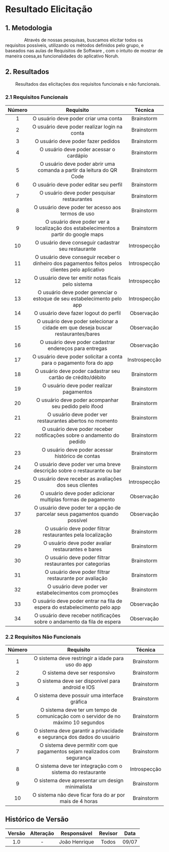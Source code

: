 # Resultado Elicitação

## 1. Metodologia

&emsp;&emsp;   Através de nossas pesquisas, buscamos elicitar todos os requisitos possíveis, utilizando os métodos definidos pelo grupo, e baseados nas aulas de Requisitos de Software , com o intuito de mostrar de maneira coesa,as funcionalidades do aplicativo Noruh.

## 2. Resultados

&emsp;&emsp; Resultados das elicitações dos requisitos funcionais e não funcionais.

### 2.1 Requisitos Funcionais

| Número | Requisito | Técnica |
| :------: | :------------------------------------------------:|:--------:|
| 1    | O usuário deve poder criar uma conta                            | Brainstorm |
| 2    | O usuário deve poder realizar login na conta                    | Brainstorm|
| 3    | O usuário deve poder fazer pedidos                              | Brainstorm |
| 4    | O usuário deve poder acessar o cardápio                         |Brainstorm|
| 5    | O usuário deve poder abrir uma comanda a partir da leitura do QR Code |  Brainstorm|
| 6   | O usuário deve poder editar seu perfil        |Brainstorm|
| 7   | O usuário deve poder pesquisar restaurantes        | Brainstorm|
| 8   | O usuário deve poder ter acesso aos termos de uso  |  Brainstorm|
| 9   | O usuário deve poder ver a localização dos estabelecimentos a partir do google maps | Brainstorm |
| 10    | O usuário deve conseguir cadastrar seu restaurante |Introspecção |
| 11    | O usuário deve conseguir receber o dinheiro dos pagamentos feitos pelos clientes pelo aplicativo |Introspecção|
| 12    | O usuário deve ter emitir notas ficais pelo sistema |Introspecção|
| 13    | O usuário deve poder gerenciar o estoque de seu estabelecimento pelo app |Introspecção|
| 14    | O usuário deve fazer logout do perfil |Observação|
| 15    | O usuário deve poder selecionar a cidade em que deseja buscar restaurantes/bares |Observação|
| 16    | O usuário deve poder cadastrar endereços para entregas|Observação|
| 17    | O usuário deve poder solicitar a conta para o pagamento fora do app |Instrospecção |
| 18   | O usuário deve poder cadastrar seu cartão de crédito/débito       |Brainstorm|
| 19   | O usuário deve poder realizar pagamentos                           | Brainstorm|
| 20   | O usuário deve poder acompanhar seu pedido pelo ifood        |Brainstorm|
| 21   | O usuário deve poder ver restaurantes abertos no momento         |Brainstorm |
| 22   | O usuário deve poder receber notificações sobre o andamento do pedido |Brainstorm  |
| 23   | O usuário deve poder acessar histórico de contas       |Brainstorm|
| 24   | O usuário deve poder ver uma breve descrição sobre o restaurante ou bar  |Brainstorm |
| 25    | O usuário deve receber as avaliações dos seus clientes |Introspecção|
| 26    | O usuário deve poder adicionar multiplas formas de pagamento |Observação|
| 37    | O usuário deve poder ter a opção de parcelar seus pagamentos quando possível | Observação|
| 28   | O usuário deve poder filtrar restaurantes pela localização       |Brainstorm |
| 29   | O usuário deve poder avaliar restaurantes e bares             | Brainstorm|
| 30   | O usuário deve poder filtrar restaurantes por categorias       |Brainstorm|
| 31   | O usuário deve poder filtrar restaurante por avaliação       |    Brainstorm|
| 32   | O usuário deve poder ver estabelecimentos com promoções        |  Brainstorm|
| 33    | O usuário deve poder entrar na fila de espera do estabelecimento pelo app|Observação|
| 34    | O usuário deve receber notificações sobre o andamento da fila de espera | Observação|

### 2.2 Requisitos Não Funcionais

| Número | Requisito | Técnica |
| :------: | :------------------------------------------------:|:--------:|
| 1    | O sistema deve restringir a idade para uso do app |  Brainstorm |
| 2    | O sistema deve ser responsivo |  Brainstorm |
| 3    | O sistema deve ser disponível para android e IOS |  Brainstorm |
| 4    | O sistema deve possuir uma interface gráfica |  Brainstorm |
| 5    | O sistema deve ter um tempo de comunicação com o servidor de no máximo 10 segundos |  Brainstorm |
| 6    | O sistema deve garantir a privacidade e segurança dos dados do usuário | Brainstorm |
| 7    | O sistema deve permitir com que pagamentos sejam realizados com segurança | Brainstorm |
| 8   | O sistema deve ter integração com o sistema do restaurante | Introspecção |
| 9    | O sistema deve apresentar um design minimalista | Brainstorm |
| 10    | O sistema não deve ficar fora do ar por mais de 4 horas | Brainstorm |

## Histórico de Versão

| Versão |                Alteração               | Responsável |         Revisor        |  Data |
|:------:|:--------------------------------------:|:-----------:|:----------------------:|:-----:|
|   1.0  |                    -                   |    João Henrique  | Todos | 09/07 |
